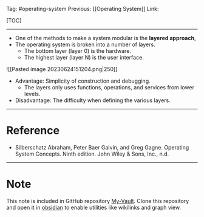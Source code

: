 Tag: #operating-system 
Previous: [[Operating System]]
Link: 

[TOC]

---

- One of the methods to make a system modular is the **layered approach**,
- The operating system is broken into a number of layers.
	- The bottom layer (layer 0) is the hardware.
	- The highest layer (layer N) is the user interface.

![[Pasted image 20230624151204.png|250]]

- Advantage: Simplicity of construction and debugging.
	- The layers only uses functions, operations, and services from lower levels.
- Disadvantage: The difficulty when defining the various layers.

---

# Reference

- Silberschatz Abraham, Peter Baer Galvin, and Greg Gagne. Operating System Concepts. Ninth edition. John Wiley & Sons, Inc., n.d.

---

# Note

This note is included in GitHub repository [My-Vault](https://github.com/LittleD3092/My-Vault.git). Clone this repository and open it in [obsidian](https://obsidian.md/) to enable utilities like wikilinks and graph view.